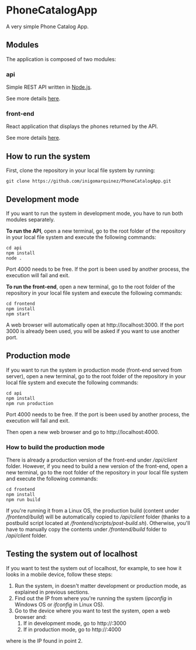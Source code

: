 # PhoneCatalogApp

A very simple Phone Catalog App.

## Modules

The application is composed of two modules:

### api

Simple REST API written in [Node.js](https://nodejs.org/).

See more details [here](https://github.com/inigomarquinez/PhoneCatalogApp/tree/master/api/README.md).

### front-end

React application that displays the phones returned by the API.

See more details [here](https://github.com/inigomarquinez/PhoneCatalogApp/tree/master/frontend/README.md).

## How to run the system

First, clone the repository in your local file system by running:

```
git clone https://github.com/inigomarquinez/PhoneCatalogApp.git
```

## Development mode

If you want to run the system in development mode, you have to run both modules separately.

**To run the API**, open a new terminal, go to the root folder of the repository in your local file system and execute the following commands:

```
cd api
npm install
node .
```

Port 4000 needs to be free. If the port is been used by another process, the execution will fail and exit.

**To run the front-end**, open a new terminal, go to the root folder of the repository in your local file system and execute the following commands:

```
cd frontend
npm install
npm start
```

A web browser will automatically open at http://localhost:3000. If the port 3000 is already been used, you will be asked if you want to use another port.

## Production mode

If you want to run the system in production mode (front-end served from server), open a new terminal, go to the root folder of the repository in your local file system and execute the following commands:

```
cd api
npm install
npm run production
```

Port 4000 needs to be free. If the port is been used by another process, the execution will fail and exit.

Then open a new web browser and go to http://localhost:4000.

### How to build the production mode

There is already a production version of the front-end under */api/client* folder. However, if you need to build a new version of the front-end, open a new terminal, go to the root folder of the repository in your local file system and execute the following commands:

```
cd frontend
npm install
npm run build
```

If you're running it from a Linux OS, the production build (content under */frontend/build*) will be automatically copied to */api/client* folder (thanks to a postbuild script located at */frontend/scripts/post-build.sh*). Otherwise, you'll have to manually copy the contents under */frontend/build* folder to */api/client* folder.

## Testing the system out of localhost

If you want to test the system out of localhost, for example, to see how it looks in a mobile device, follow these steps:

1. Run the system, in doesn't matter development or production mode, as explained in previous sections.
2. Find out the IP from where you're running the system (*ipconfig* in Windows OS or *ifconfig* in Linux OS).
3. Go to the device where you want to test the system, open a web browser and:
    1. If in development mode, go to http://<ip>:3000
    2. If in production mode, go to http://<ip>:4000

where <ip> is the IP found in point 2.
